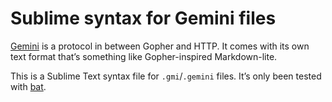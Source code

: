 # Sublime syntax for Gemini files

[gemini]: https://geminiprotocol.net/
[bat]:    https://github.com/sharkdp/bat

[Gemini][] is a protocol in between Gopher and HTTP. It comes with its own text format that’s something like Gopher-inspired Markdown-lite.

This is a Sublime Text syntax file for `.gmi`/`.gemini` files. It’s only been tested with [bat][].
